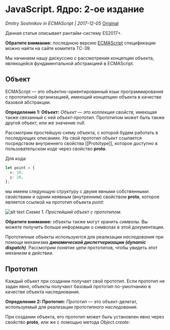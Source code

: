 # JavaScript. Ядро: 2-ое издание
_Dmitry Soshnikov  in ECMAScript	| 2017-12-05_
[Original](http://dmitrysoshnikov.com/ecmascript/javascript-the-core-2nd-edition-rus/)

Данная статья описывает рантайм-систему ES2017+.

**Обратите внимание:** последнюю версию [ECMAScript](https://tc39.github.io/ecma262/) спецификации можно найти на сайте комитета TC-39.

Мы начинаем нашу дискуссию с рассмотрения концепции объекта, являющейся фундаментальной абстракцией в ECMAScript.

## Объект
ECMAScript — это объектно-ориентированный язык программирования с прототипной организацией, имеющий концепцию объекта в качестве базовой абстракции.

**Определение 1: Объект:** _Объект — это коллекция свойств_, имеющая также связанный с ней _объект-прототип_. Прототипом может быть также другой объект, или же значение null.

Рассмотрим простейшую схему объекта, с которой будем работать в последующих описаниях. На свой прототип объект ссылается посредством внутреннего свойства [[Prototype]], которое доступно в пользовательском коде через свойство __proto__.

Для кода:
```javascript
let point = {
  x: 10,
  y: 20,
};
```
мы имеем следующую структуру с двумя явными собственными свойствами и одним неявным (внутренним) свойством __proto__, которое является ссылкой на прототип объекта _point_:

![alt text](http://dmitrysoshnikov.com/wp-content/uploads/2017/11/js-object.png "Схема 1. Простейший объект с прототипом.")
_Схема 1. Простейший объект с прототипом._

**Обратите внимание:** объекты также могут хранить _символы_. Вы можете получить больше информации о символах в этой документации.

Прототипные объекты используются для реализации _наследования_ при помощи механизма **_динамической диспетчеризации (dynamic dispatch)_**. Рассмотрим понятие цепи прототипов, чтобы увидеть этот механизм в действии.

## Прототип
Каждый объект при создании получает свой прототип. Если прототип не задан явно, объекты получают базовый прототип по-умолчанию в качестве объекта наследнования.

**Определение 2: Прототип:** _Прототип_ — это объект-делегат, используемый для реализации _прототипного наследования_.

При создании объекта, его прототип может быть установлен явно через свойство __proto__, или же с помощью метода _Object.create_:
